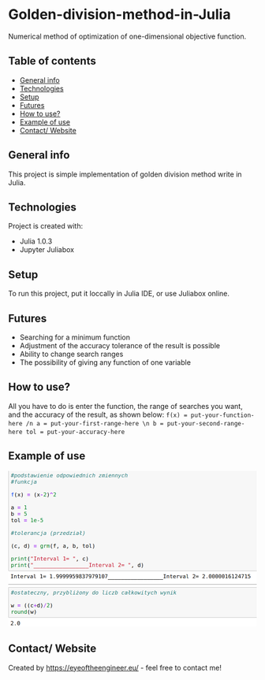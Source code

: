 # Golden-division-method-in-Julia
 Numerical method of optimization of one-dimensional objective function.


## Table of contents
* [General info](#general-info)
* [Technologies](#technologies)
* [Setup](#setup)
* [Futures](#futures)
* [How to use?](#how-to-use)
* [Example of use](#example-of-use)
* [Contact/ Website](#contact/-website)


## General info
This project is simple implementation of golden division method write in Julia.
	
## Technologies
Project is created with:
* Julia 1.0.3
* Jupyter Juliabox

	
## Setup
To run this project, put it loccally in Julia IDE, or use Juliabox online.

## Futures
* Searching for a minimum function
* Adjustment of the accuracy tolerance of the result is possible
* Ability to change search ranges
* The possibility of giving any function of one variable

## How to use?
All you have to do is enter the function, the range of searches you want, and the accuracy of the result, as shown below:
`f(x) = put-your-function-here /n
a = put-your-first-range-here \n
b = put-your-second-range-here
tol = put-your-accuracy-here`

## Example of use

![Example of use](./Example.png)

## Contact/ Website
Created by https://eyeoftheengineer.eu/ - feel free to contact me!

